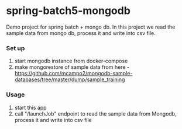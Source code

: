 # spring-batch5-mongodb

Demo project for spring batch + mongo db. 
In this project we read the sample data from mongo db, process it and write into csv file.

### Set up
1. start mongodb instance from docker-compose
2. make mongorestore of sample data from here - https://github.com/mcampo2/mongodb-sample-databases/tree/master/dump/sample_training

### Usage
1. start this app
2. call "/launchJob" endpoint to read the sample data from Mongodb, process it and write into csv file
